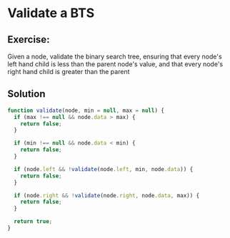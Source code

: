 # Validate a BTS

## Exercise:

Given a node, validate the binary search tree,
ensuring that every node's left hand child is
less than the parent node's value, and that
every node's right hand child is greater than
the parent

## Solution

```js
function validate(node, min = null, max = null) {
  if (max !== null && node.data > max) {
    return false;
  }

  if (min !== null && node.data < min) {
    return false;
  }

  if (node.left && !validate(node.left, min, node.data)) {
    return false;
  }

  if (node.right && !validate(node.right, node.data, max)) {
    return false;
  }

  return true;
}
```
